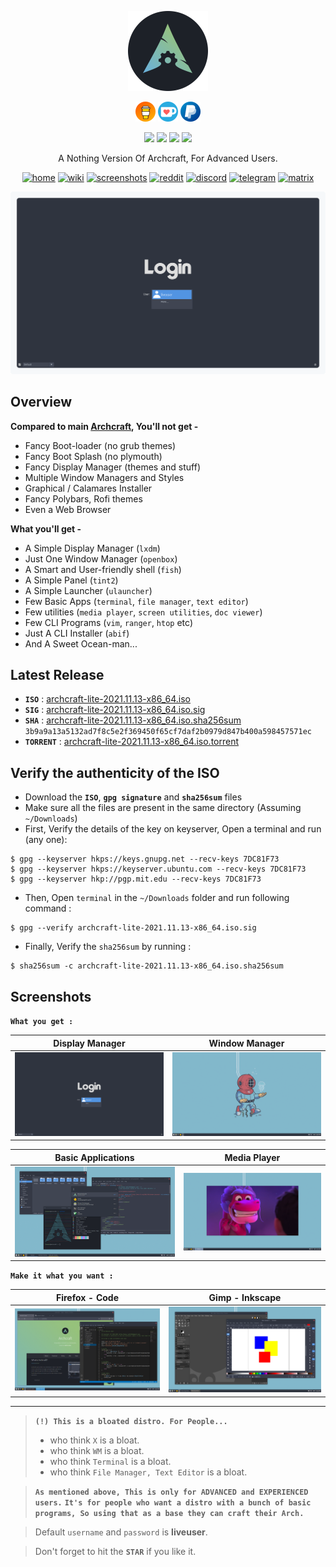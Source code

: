 <p align="center">
<a href="https://archcraft.io"><img src="https://raw.githubusercontent.com/archcraft-os/archcraft-packages/main/archcraft-artworks/files/logo/png/logo-circle/logo-circle-1.png" height="128" width="128" alt="Archcraft"></a>
</p>

<p align="center">
<a href="https://www.buymeacoffee.com/adi1090x"><img width="32px" src="https://raw.githubusercontent.com/adi1090x/files/master/other/1.png" alt="Buy Me A Coffee"></a>
<a href="https://ko-fi.com/adi1090x"><img width="32px" src="https://raw.githubusercontent.com/adi1090x/files/master/other/2.png" alt="Donate for Archcraft on ko-fi"></a>
<a href="https://www.paypal.com/cgi-bin/webscr?cmd=_s-xclick&hosted_button_id=6VETHHYHXESRN"><img width="32px" src="https://raw.githubusercontent.com/adi1090x/files/master/other/3.png" alt="Donate for Archcraft via Paypal"></a>
</p>

<p align="center">
  <img src="https://img.shields.io/badge/Maintained%3F-Yes-green?style=flat-square">
  <img src="https://img.shields.io/github/downloads/archcraft-os/archcraft-lite/total?label=downloads&logo=github&color=blue&style=flat-square">
  <img src="https://img.shields.io/github/stars/archcraft-os/archcraft-lite?style=flat-square">
  <img src="https://img.shields.io/github/issues/archcraft-os/archcraft-lite?color=violet&style=flat-square">
</p>

<p align="center">
A Nothing Version Of Archcraft, For Advanced Users.
</p>

<p align="center">
  <a href="https://archcraft.io" target="_blank"><img alt="home" src="https://img.shields.io/badge/HOME-blue?style=flat-square"></a>
  <a href="https://wiki.archcraft.io" target="_blank"><img alt="wiki" src="https://img.shields.io/badge/WIKI-blue?style=flat-square"></a>
  <a href="https://archcraft.io/gallery" target="_blank"><img alt="screenshots" src="https://img.shields.io/badge/SCREENSHOTS-blue?style=flat-square"></a>
  <a href="https://www.reddit.com/r/archcraft" target="_blank"><img alt="reddit" src="https://img.shields.io/badge/REDDIT-blue?style=flat-square"></a>
  <a href="https://discord.gg/3PzeJ5S7Pu" target="_blank"><img alt="discord" src="https://img.shields.io/badge/DISCORD-blue?style=flat-square"></a>
  <a href="https://t.me/archcraftos" target="_blank"><img alt="telegram" src="https://img.shields.io/badge/TELEGRAM-blue?style=flat-square"></a>
  <a href="https://matrix.to/#/#archcraft:matrix.org" target="_blank"><img alt="matrix" src="https://img.shields.io/badge/MATRIX-blue?style=flat-square"></a>
</p>

![img](images/preview.gif)

## Overview

**Compared to main [Archcraft](https://github.com/archcraft-os/archcraft), You'll not get -**
- Fancy Boot-loader (no grub themes)
- Fancy Boot Splash (no plymouth)
- Fancy Display Manager (themes and stuff)
- Multiple Window Managers and Styles
- Graphical / Calamares Installer
- Fancy Polybars, Rofi themes
- Even a Web Browser

**What you'll get -**
- A Simple Display Manager (`lxdm`)
- Just One Window Manager (`openbox`)
- A Smart and User-friendly shell (`fish`) 
- A Simple Panel (`tint2`)
- A Simple Launcher (`ulauncher`)
- Few Basic Apps (`terminal`, `file manager`, `text editor`)
- Few utilities (`media player`, `screen utilities`, `doc viewer`)
- Few CLI Programs (`vim`, `ranger`, `htop` etc)
- Just A CLI Installer (`abif`)
- And A Sweet Ocean-man...

## Latest Release

- **`ISO`** : [archcraft-lite-2021.11.13-x86_64.iso](https://github.com/archcraft-os/archcraft-lite/releases/download/v21.11/archcraft-lite-2021.11.13-x86_64.iso)
- **`SIG`** : [archcraft-lite-2021.11.13-x86_64.iso.sig](https://github.com/archcraft-os/archcraft-lite/releases/download/v21.11/archcraft-lite-2021.11.13-x86_64.iso.sig)
- **`SHA`** : [archcraft-lite-2021.11.13-x86_64.iso.sha256sum](https://github.com/archcraft-os/archcraft-lite/releases/download/v21.11/archcraft-lite-2021.11.13-x86_64.iso.sha256sum)
`3b9a9a13a5132ad7f8c5e2f369450f65cf7daf2b0979d847b400a598457571ec`
- **`TORRENT`** : [archcraft-lite-2021.11.13-x86_64.iso.torrent](https://github.com/archcraft-os/archcraft-lite/releases/download/v21.11/archcraft-lite-2021.11.13-x86_64.iso.torrent)

## Verify the authenticity of the ISO

- Download the **`ISO`**, **`gpg signature`** and **`sha256sum`** files
- Make sure all the files are present in the same directory (Assuming `~/Downloads`)
- First, Verify the details of the key on keyserver, Open a terminal and run (any one):
```
$ gpg --keyserver hkps://keys.gnupg.net --recv-keys 7DC81F73
$ gpg --keyserver hkps://keyserver.ubuntu.com --recv-keys 7DC81F73
$ gpg --keyserver hkp://pgp.mit.edu --recv-keys 7DC81F73
```

- Then, Open `terminal` in the `~/Downloads` folder and run following command :
```
$ gpg --verify archcraft-lite-2021.11.13-x86_64.iso.sig
```

- Finally, Verify the `sha256sum` by running :
```
$ sha256sum -c archcraft-lite-2021.11.13-x86_64.iso.sha256sum
```

## Screenshots

**`What you get :`**

|Display Manager|Window Manager|
|--|--|
|![img](images/lxdm.png)|![img](images/openbox.png)|

|Basic Applications|Media Player|
|--|--|
|![img](images/apps.png)|![img](images/mplayer.png)|

**`Make it what you want :`**

|Firefox - Code|Gimp - Inkscape|
|--|--|
|![img](images/code.png)|![img](images/gimp.png)|

---
> **`(!) This is a bloated distro. For People...`**
> - who think `X` is a bloat.
> - who think `WM` is a bloat.
> - who think `Terminal` is a bloat.
> - who think `File Manager, Text Editor` is a bloat.

> **`As mentioned above, This is only for ADVANCED and EXPERIENCED users.`**
> **`It's for people who want a distro with a bunch of basic programs, So using that as a base they can craft their Arch.`**

> Default `username` and `password` is **liveuser**.

> Don't forget to hit the **`STAR`** if you like it.
